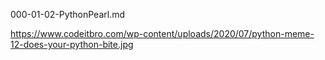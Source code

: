 000-01-02-PythonPearl.md



https://www.codeitbro.com/wp-content/uploads/2020/07/python-meme-12-does-your-python-bite.jpg
